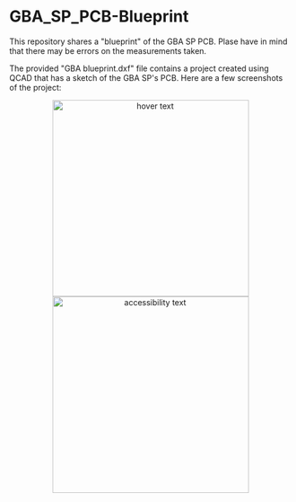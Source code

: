# GBA_SP_PCB-Blueprint

This repository shares a "blueprint" of the GBA SP PCB.
Plase have in mind that there may be errors on the measurements taken.

The provided "GBA blueprint.dxf" file contains a project created using QCAD that has a sketch of the GBA SP's PCB.
Here are a few screenshots of the project:

<p align="center">
  <img src="https://external-content.duckduckgo.com/iu/?u=https%3A%2F%2Ftse1.mm.bing.net%2Fth%3Fid%3DOIP.Nxs_NSdR2G6Ovje_lMPdkgHaHa%26pid%3DApi&f=1" width="350" title="hover text">
  <img src="your_relative_path_here_number_2_large_name" width="350" alt="accessibility text">
</p>

